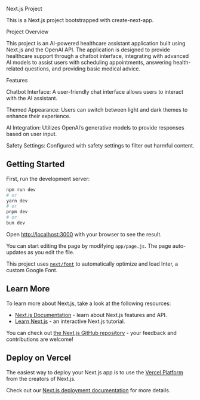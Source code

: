 Next.js Project

This is a Next.js project bootstrapped with create-next-app.

Project Overview

This project is an AI-powered healthcare assistant application built using Next.js and the OpenAI API. The application is designed to provide healthcare support through a chatbot interface, integrating with advanced AI models to assist users with scheduling appointments, answering health-related questions, and providing basic medical advice.

Features

Chatbot Interface: A user-friendly chat interface allows users to interact with the AI assistant.

Themed Appearance: Users can switch between light and dark themes to enhance their experience.

AI Integration: Utilizes OpenAI’s generative models to provide responses based on user input.

Safety Settings: Configured with safety settings to filter out harmful content.

## Getting Started

First, run the development server:

```bash
npm run dev
# or
yarn dev
# or
pnpm dev
# or
bun dev
```

Open [http://localhost:3000](http://localhost:3000) with your browser to see the result.

You can start editing the page by modifying `app/page.js`. The page auto-updates as you edit the file.

This project uses [`next/font`](https://nextjs.org/docs/basic-features/font-optimization) to automatically optimize and load Inter, a custom Google Font.

## Learn More

To learn more about Next.js, take a look at the following resources:

- [Next.js Documentation](https://nextjs.org/docs) - learn about Next.js features and API.
- [Learn Next.js](https://nextjs.org/learn) - an interactive Next.js tutorial.

You can check out [the Next.js GitHub repository](https://github.com/vercel/next.js/) - your feedback and contributions are welcome!

## Deploy on Vercel

The easiest way to deploy your Next.js app is to use the [Vercel Platform](https://vercel.com/new?utm_medium=default-template&filter=next.js&utm_source=create-next-app&utm_campaign=create-next-app-readme) from the creators of Next.js.

Check out our [Next.js deployment documentation](https://nextjs.org/docs/deployment) for more details.
